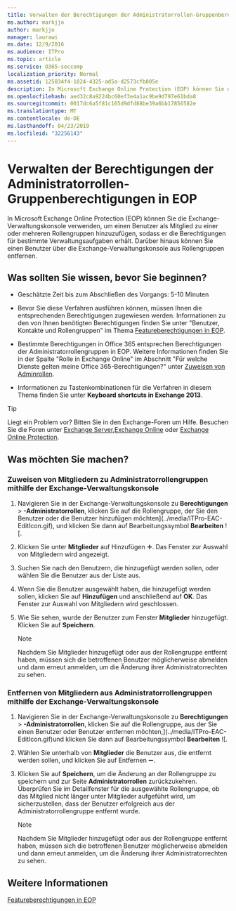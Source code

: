 ```yaml
---
title: Verwalten der Berechtigungen der Administratorrollen-Gruppenberechtigungen in EOP
ms.author: markjjo
author: markjjo
manager: laurawi
ms.date: 12/9/2016
ms.audience: ITPro
ms.topic: article
ms.service: O365-seccomp
localization_priority: Normal
ms.assetid: 125834f4-1024-4325-ad5a-d2573cfb005e
description: In Microsoft Exchange Online Protection (EOP) können Sie die Exchange-Verwaltungskonsole verwenden, um einen Benutzer als Mitglied zu einer oder mehreren Rollengruppen hinzuzufügen, sodass er die Berechtigungen für bestimmte Verwaltungsaufgaben erhält. Darüber hinaus können Sie einen Benutzer über die Exchange-Verwaltungskonsole aus Rollengruppen entfernen.
ms.openlocfilehash: aed32c8a9224bc60ef3e4a1ac9be9d797e61bda8
ms.sourcegitcommit: 0017dc6a5f81c165d9dfd88be39a6bb17856582e
ms.translationtype: MT
ms.contentlocale: de-DE
ms.lasthandoff: 04/23/2019
ms.locfileid: "32256143"
---
```

# <a name="manage-admin-role-group-permissions-in-eop"></a>Verwalten der Berechtigungen der Administratorrollen-Gruppenberechtigungen in EOP
  
In Microsoft Exchange Online Protection (EOP) können Sie die Exchange-Verwaltungskonsole verwenden, um einen Benutzer als Mitglied zu einer oder mehreren Rollengruppen hinzuzufügen, sodass er die Berechtigungen für bestimmte Verwaltungsaufgaben erhält. Darüber hinaus können Sie einen Benutzer über die Exchange-Verwaltungskonsole aus Rollengruppen entfernen.
  
## <a name="what-do-you-need-to-know-before-you-begin"></a>Was sollten Sie wissen, bevor Sie beginnen?

- Geschätzte Zeit bis zum Abschließen des Vorgangs: 5-10 Minuten
    
- Bevor Sie diese Verfahren ausführen können, müssen Ihnen die entsprechenden Berechtigungen zugewiesen werden. Informationen zu den von Ihnen benötigten Berechtigungen finden Sie unter "Benutzer, Kontakte und Rollengruppen" im Thema [Featureberechtigungen in EOP](feature-permissions-in-eop.md). 
    
- Bestimmte Berechtigungen in Office 365 entsprechen Berechtigungen der Administratorrollengruppen in EOP. Weitere Informationen finden Sie in der Spalte "Rolle in Exchange Online" im Abschnitt "Für welche Dienste gelten meine Office 365-Berechtigungen?" unter [Zuweisen von Adminrollen](https://go.microsoft.com/fwlink/p/?LinkId=286708).
    
- Informationen zu Tastenkombinationen für die Verfahren in diesem Thema finden Sie unter **Keyboard shortcuts in Exchange 2013**.
    
> [!TIP]
> Liegt ein Problem vor? Bitten Sie in den Exchange-Foren um Hilfe. Besuchen Sie die Foren unter [Exchange Server](https://go.microsoft.com/fwlink/p/?linkId=60612),[Exchange Online](https://go.microsoft.com/fwlink/p/?linkId=267542) oder [Exchange Online Protection](https://go.microsoft.com/fwlink/p/?linkId=285351). 
  
## <a name="what-do-you-want-to-do"></a>Was möchten Sie machen?

### <a name="use-the-eac-to-assign-members-to-admin-role-groups"></a>Zuweisen von Mitgliedern zu Administratorrollengruppen mithilfe der Exchange-Verwaltungskonsole

1. Navigieren Sie in der Exchange-Verwaltungskonsole zu **Berechtigungen** \> **-Administratorrollen**, klicken Sie auf die Rollengruppe, der Sie den Benutzer oder die Benutzer hinzufügen möchten](../media/ITPro-EAC-EditIcon.gif), und klicken Sie dann auf Bearbeitungssymbol **Bearbeiten** ![.
    
2. Klicken Sie unter **Mitglieder** auf Hinzufügen ![Hinzufügen (Symbol)](../media/ITPro-EAC-AddIcon.gif). Das Fenster zur Auswahl von Mitgliedern wird angezeigt.
    
3. Suchen Sie nach den Benutzern, die hinzugefügt werden sollen, oder wählen Sie die Benutzer aus der Liste aus.
    
4. Wenn Sie die Benutzer ausgewählt haben, die hinzugefügt werden sollen, klicken Sie auf **Hinzufügen** und anschließend auf **OK**. Das Fenster zur Auswahl von Mitgliedern wird geschlossen.
    
5. Wie Sie sehen, wurde der Benutzer zum Fenster **Mitglieder** hinzugefügt. Klicken Sie auf **Speichern**.
    
    > [!NOTE]
    > Nachdem Sie Mitglieder hinzugefügt oder aus der Rollengruppe entfernt haben, müssen sich die betroffenen Benutzer möglicherweise abmelden und dann erneut anmelden, um die Änderung ihrer Administratorrechten zu sehen. 
  
### <a name="use-the-eac-to-remove-members-from-admin-role-groups"></a>Entfernen von Mitgliedern aus Administratorrollengruppen mithilfe der Exchange-Verwaltungskonsole

1. Navigieren Sie in der Exchange-Verwaltungskonsole zu **Berechtigungen** \> **-Administratorrollen**, klicken Sie auf die Rollengruppe, aus der Sie einen Benutzer oder Benutzer entfernen möchten,](../media/ITPro-EAC-EditIcon.gif)und klicken Sie dann auf Bearbeitungssymbol **Bearbeiten** ![.
    
2. Wählen Sie unterhalb von **Mitglieder** die Benutzer aus, die entfernt werden sollen, und klicken Sie auf Entfernen ![Entfernen (Symbol)](../media/ITPro-EAC-RemoveIcon.gif).
    
3. Klicken Sie auf **Speichern**, um die Änderung an der Rollengruppe zu speichern und zur Seite **Administratorrollen** zurückzukehren. Überprüfen Sie im Detailfenster für die ausgewählte Rollengruppe, ob das Mitglied nicht länger unter Mitglieder aufgeführt wird, um sicherzustellen, dass der Benutzer erfolgreich aus der Administratorrollengruppe entfernt wurde. 
    
    > [!NOTE]
    > Nachdem Sie Mitglieder hinzugefügt oder aus der Rollengruppe entfernt haben, müssen sich die betroffenen Benutzer möglicherweise abmelden und dann erneut anmelden, um die Änderung ihrer Administratorrechten zu sehen. 
  
## <a name="for-more-information"></a>Weitere Informationen

[Featureberechtigungen in EOP](feature-permissions-in-eop.md)
  

